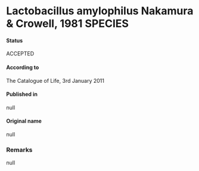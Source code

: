 # Lactobacillus amylophilus Nakamura & Crowell, 1981 SPECIES

#### Status
ACCEPTED

#### According to
The Catalogue of Life, 3rd January 2011

#### Published in
null

#### Original name
null

### Remarks
null